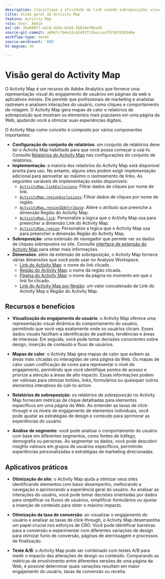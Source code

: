 ```yaml
---
description: Classifique a atividade do link usando sobreposições visuais para monitorar a participação do público-alvo nas páginas da Web.
title: Visão geral do Activity Map
feature: Activity Map
role: User, Admin
exl-id: 30a800f7-e2c8-443e-b5d4-36834ef0ba20
source-git-commit: a6967c7d4e1dca5491f13beccaa797167b503d6e
workflow-type: tm+mt
source-wordcount: '605'
ht-degree: 4%

---
```


# Visão geral do Activity Map

O Activity Map é um recurso do Adobe Analytics que fornece uma representação visual do engajamento de usuários em páginas da web e aplicativos móveis. Ele permite que profissionais de marketing e analistas rastreiem e analisem interações do usuário, como cliques e comportamento de rolagem. O Activity Map gera mapas de calor e relatórios de sobreposição que mostram os elementos mais populares em uma página da Web, ajudando você a otimizar suas experiências digitais.

O Activity Map como conceito é composto por vários componentes importantes:

* **Configuração do conjunto de relatórios**: um conjunto de relatórios deve ter o Activity Map habilitado para que você possa começar a usá-lo. Consulte [Relatórios do Activity Map](/help/admin/tools/manage-rs/edit-settings/activity-map.md) nas configurações do conjunto de relatórios.
* **Implementação**: a maioria dos relatórios do Activity Map está disponível pronta para uso. No entanto, alguns sites podem exigir implementação adicional para aproveitar ao máximo o rastreamento de links. As seguintes variáveis de implementação estão disponíveis:
   * [`ActivityMap.linkExclusions`](/help/implement/vars/config-vars/activitymap-linkexclusions.md): Filtrar dados de cliques por nome de link.
   * [`ActivityMap.regionExclusions`](/help/implement/vars/config-vars/activitymap-regionexclusions.md): Filtrar dados de cliques por nome de região.
   * [`ActivityMap.regionIDAttribute`](/help/implement/vars/config-vars/activitymap-regionidattribute.md): Altere o atributo que preenche a dimensão Região do Activity Map.
   * [`ActivityMap.link`](/help/implement/vars/functions/activitymap-link.md): Personalize a lógica que o Activity Map usa para preencher a dimensão Link do Activity Map.
   * [`ActivityMap.region`](/help/implement/vars/functions/activitymap-region.md): Personalize a lógica que o Activity Map usa para preencher a dimensão Região do Activity Map.
* **Sobreposição**: uma extensão de navegador que permite ver os dados de cliques sobrepostos no site. Consulte [interface de extensão do Activity Map](overlay/overview.md) para obter mais informações.
* **Dimensões**: além da extensão de sobreposição, o Activity Map fornece várias dimensões que você pode usar no Analysis Workspace.
   * [Link do Activity Map](/help/components/dimensions/activity-map-link.md): o nome do link clicado.
   * [Região do Activity Map](/help/components/dimensions/activity-map-region.md): o nome da região clicada.
   * [Página do Activity Map](/help/components/dimensions/activity-map-page.md): o nome da página no momento em que o link foi clicado.
   * [Link do Activity Map por Região](/help/components/dimensions/activity-map-link-by-region.md): um valor concatenado de Link do Activity Map e Região do Activity Map.

## Recursos e benefícios

* **Visualização do engajamento do usuário**: o Activity Map oferece uma representação visual dinâmica do comportamento do usuário, permitindo que você veja exatamente onde os usuários clicam. Esses dados visuais facilitam a identificação de padrões, tendências e áreas de interesse. Em seguida, você pode tomar decisões conscientes sobre design, inserção de conteúdo e fluxo de usuários.

* **Mapas de calor**: o Activity Map gera mapas de calor que exibem as áreas mais clicadas ou interagidas de uma página da Web. Os mapas de calor usam codificação de cores para representar o nível de engajamento, permitindo que você identifique pontos de acesso e priorize a atenção a áreas de alto impacto. Essas informações podem ser valiosas para otimizar botões, links, formulários ou quaisquer outros elementos interativos do call-to-action.

* **Relatórios de sobreposição**: os relatórios de sobreposição no Activity Map fornecem métricas de clique detalhadas para elementos específicos em uma página da Web. Ao entender as taxas de click-through e os níveis de engajamento de elementos individuais, você pode ajustar as estratégias de design e conteúdo para aprimorar as experiências do usuário.

* **Análise de segmento**: você pode analisar o comportamento do usuário com base em diferentes segmentos, como fontes de tráfego, demografia ou personas. Ao segmentar os dados, você pode descobrir insights valiosos em grupos de usuários específicos, permitindo experiências personalizadas e estratégias de marketing direcionadas.

## Aplicativos práticos

* **Otimização do site**: o Activity Map ajuda a otimizar seus sites identificando elementos com baixo desempenho, melhorando a navegação e aprimorando a experiência geral do usuário. Ao analisar as interações do usuário, você pode tomar decisões orientadas por dados para simplificar os fluxos de usuários, simplificar formulários ou ajustar a inserção de conteúdo para obter o máximo impacto.

* **Otimização da taxa de conversão**: ao visualizar o engajamento do usuário e analisar as taxas de click-through, o Activity Map desempenha um papel crucial nos esforços de CRO. Você pode identificar barreiras para a conversão e experimentar com diferentes variações de design para otimizar funis de conversão, páginas de aterrissagem e processos de finalização.

* **Teste A/B**: o Activity Map pode ser combinado com testes A/B para medir o impacto das alterações de design ou conteúdo. Comparando as métricas de envolvimento entre diferentes versões de uma página da Web, é possível determinar quais variações resultam em maior engajamento do usuário, taxas de conversão ou receita.


